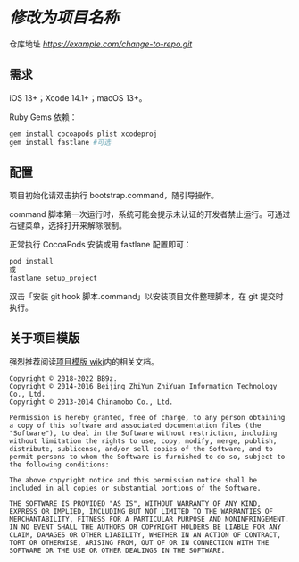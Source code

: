 # *修改为项目名称*

仓库地址 *https://example.com/change-to-repo.git*

## 需求

iOS 13+；Xcode 14.1+；macOS 13+。

Ruby Gems 依赖：

```sh
gem install cocoapods plist xcodeproj
gem install fastlane #可选
```

## 配置

项目初始化请双击执行 bootstrap.command，随引导操作。

command 脚本第一次运行时，系统可能会提示未认证的开发者禁止运行。可通过右键菜单，选择打开来解除限制。

正常执行 CocoaPods 安装或用 fastlane 配置即可：

```sh
pod install
或
fastlane setup_project
```

双击「安装 git hook 脚本.command」以安装项目文件整理脚本，在 git 提交时执行。

## 关于项目模版

强烈推荐阅读[项目模版 wiki](https://github.com/BB9z/iOS-Project-Template/wiki)内的相关文档。

```text
Copyright © 2018-2022 BB9z.
Copyright © 2014-2016 Beijing ZhiYun ZhiYuan Information Technology Co., Ltd.
Copyright © 2013-2014 Chinamobo Co., Ltd.

Permission is hereby granted, free of charge, to any person obtaining a copy of this software and associated documentation files (the "Software"), to deal in the Software without restriction, including without limitation the rights to use, copy, modify, merge, publish, distribute, sublicense, and/or sell copies of the Software, and to permit persons to whom the Software is furnished to do so, subject to the following conditions:

The above copyright notice and this permission notice shall be included in all copies or substantial portions of the Software.

THE SOFTWARE IS PROVIDED "AS IS", WITHOUT WARRANTY OF ANY KIND, EXPRESS OR IMPLIED, INCLUDING BUT NOT LIMITED TO THE WARRANTIES OF MERCHANTABILITY, FITNESS FOR A PARTICULAR PURPOSE AND NONINFRINGEMENT. IN NO EVENT SHALL THE AUTHORS OR COPYRIGHT HOLDERS BE LIABLE FOR ANY CLAIM, DAMAGES OR OTHER LIABILITY, WHETHER IN AN ACTION OF CONTRACT, TORT OR OTHERWISE, ARISING FROM, OUT OF OR IN CONNECTION WITH THE SOFTWARE OR THE USE OR OTHER DEALINGS IN THE SOFTWARE.
```
